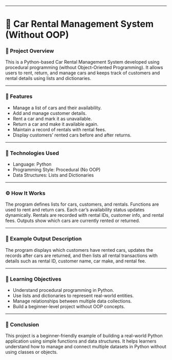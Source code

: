 
---

# 🚗 Car Rental Management System (Without OOP)

### 📄 Project Overview

This is a Python-based Car Rental Management System developed using procedural programming (without Object-Oriented Programming).
It allows users to rent, return, and manage cars and keeps track of customers and rental details using lists and dictionaries.

---

### 🧠 Features

* Manage a list of cars and their availability.
* Add and manage customer details.
* Rent a car and mark it as unavailable.
* Return a car and make it available again.
* Maintain a record of rentals with rental fees.
* Display customers’ rented cars before and after returns.

---

### 🧰 Technologies Used

* Language: Python
* Programming Style: Procedural (No OOP)
* Data Structures: Lists and Dictionaries

---

### ⚙️ How It Works

The program defines lists for cars, customers, and rentals.
Functions are used to rent and return cars.
Each car’s availability status updates dynamically.
Rentals are recorded with rental IDs, customer info, and rental fees.
Outputs show which cars are currently rented or returned.

---

### 🧩 Example Output Description

The program displays which customers have rented cars, updates the records after cars are returned, and then lists all rental transactions with details such as rental ID, customer name, car make, and rental fee.

---

### 🎯 Learning Objectives

* Understand procedural programming in Python.
* Use lists and dictionaries to represent real-world entities.
* Manage relationships between multiple data collections.
* Build a beginner-level project without OOP concepts.

---

### 🏁 Conclusion

This project is a beginner-friendly example of building a real-world Python application using simple functions and data structures.
It helps learners understand how to manage and connect multiple datasets in Python without using classes or objects.
